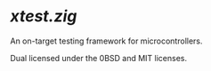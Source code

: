 # _xtest.zig_

An on-target testing framework for microcontrollers.

Dual licensed under the 0BSD and MIT licenses.

